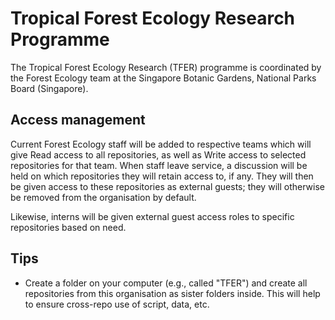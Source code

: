 # Tropical Forest Ecology Research Programme

The Tropical Forest Ecology Research (TFER) programme is coordinated by the Forest Ecology team at the Singapore Botanic Gardens, National Parks Board (Singapore).

## Access management

Current Forest Ecology staff will be added to respective teams which will give Read access to all repositories, as well as Write access to selected repositories for that team. When staff leave service, a discussion will be held on which repositories they will retain access to, if any. They will then be given access to these repositories as external guests; they will otherwise be removed from the organisation by default.

Likewise, interns will be given external guest access roles to specific repositories based on need.

## Tips

* Create a folder on your computer (e.g., called "TFER") and create all repositories from this organisation as sister folders inside. This will help to ensure cross-repo use of script, data, etc.
